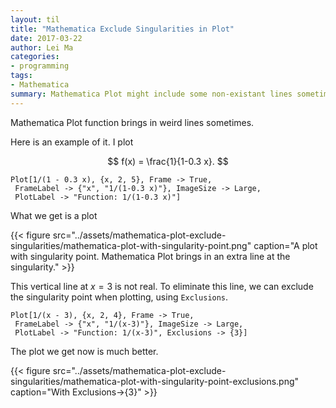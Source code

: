 ```yaml
---
layout: til
title: "Mathematica Exclude Singularities in Plot"
date: 2017-03-22
author: Lei Ma
categories:
- programming
tags:
- Mathematica
summary: Mathematica Plot might include some non-existant lines sometimes, Exclusions is the potion for it.
---
```


Mathematica Plot function brings in weird lines sometimes.

Here is an example of it. I plot

$$
f(x) = \frac{1}{1-0.3 x}.
$$


```
Plot[1/(1 - 0.3 x), {x, 2, 5}, Frame -> True,
 FrameLabel -> {"x", "1/(1-0.3 x)"}, ImageSize -> Large,
 PlotLabel -> "Function: 1/(1-0.3 x)"]
```

What we get is a plot

{{< figure src="../assets/mathematica-plot-exclude-singularities/mathematica-plot-with-singularity-point.png" caption="A plot with singularity point. Mathematica Plot brings in an extra line at the singularity." >}}



This vertical line at $x=3$ is not real. To eliminate this line, we can exclude the singularity point when plotting, using `Exclusions`.

```
Plot[1/(x - 3), {x, 2, 4}, Frame -> True,
 FrameLabel -> {"x", "1/(x-3)"}, ImageSize -> Large,
 PlotLabel -> "Function: 1/(x-3)", Exclusions -> {3}]
```

The plot we get now is much better.

{{< figure src="../assets/mathematica-plot-exclude-singularities/mathematica-plot-with-singularity-point-exclusions.png" caption="With Exclusions->{3}" >}}

